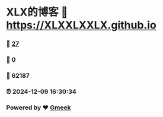 # XLX的博客 :link: https://XLXXLXXLX.github.io 
### :page_facing_up: [27](https://XLXXLXXLX.github.io/tag.html) 
### :speech_balloon: 0 
### :hibiscus: 62187 
### :alarm_clock: 2024-12-09 16:30:34 
### Powered by :heart: [Gmeek](https://github.com/Meekdai/Gmeek)
